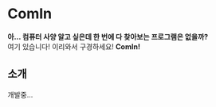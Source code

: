 # ComIn
<b>아... 컴퓨터 사양 알고 싶은데 한 번에 다 찾아보는 프로그램은 없을까?</b> <br>
여기 있습니다! 이리와서 구경하세요! <b>ComIn! </b> <br>

## 소개
개발중...


